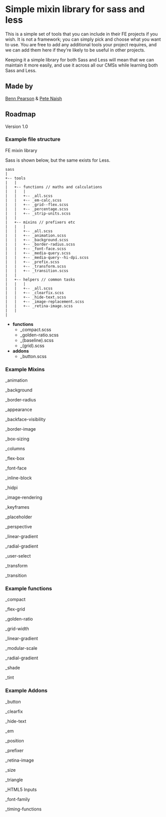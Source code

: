 # Simple mixin library for sass and less

This is a simple set of tools that you can include in their FE projects if you wish. It is not a framework; you can simply pick and choose what you want to use. You are free to add any additional tools your project requires, and we can add them here if they're likely to be useful in other projects.

Keeping it a simple library for both Sass and Less will mean that we can maintain it more easily, and use it across all our CMSs while learning both Sass and Less.

## Made by

[Benn Pearson](http://twitter.com/bennpearson) & [Pete Naish](http://twitter.com/tweet_naish)

## Roadmap

Version 1.0

### Example file structure

FE mixin library

Sass is shown below, but the same exists for Less.

    sass
    |
    +-- tools
    |   |
    |   +-- functions // maths and calculations
    |   |   |
    |   |   +-- _all.scss
    |   |   +-- _em-calc.scss
    |   |   +-- _grid--flex.scss
    |   |   +-- _percentage.scss
    |   |   +-- _strip-units.scss
    |   |
    |   +-- mixins // prefixers etc
    |   |   |
    |   |   +-- _all.scss
    |   |   +-- _animation.scss
    |   |   +-- _background.scss
    |   |   +-- _border-radius.scss
    |   |   +-- _font-face.scss
    |   |   +-- _media-query.scss
    |   |   +-- _media-query--hi-dpi.scss
    |   |   +-- _prefix.scss
    |   |   +-- _transform.scss
    |   |   +-- _transition.scss
    |   |
    |   +-- helpers // common tasks
    |   |   |
    |   |   +-- _all.scss
    |   |   +-- _clearfix.scss
    |   |   +-- _hide-text.scss
    |   |   +-- _image-replacement.scss
    |   |   +-- _retina-image.scss
    |   |
    |


- **functions**
    - _compact.scss
    - _golden-ratio.scss
    - _(baseline).scss
    - _(grid).scss
- **addons**
    - _button.scss


### Example Mixins
_animation

_background

_border-radius

_appearance

_backface-visibility

_border-image

_box-sizing

_columns

_flex-box

_font-face

_inline-block

_hidpi

_image-rendering

_keyframes

_placeholder

_perspective

_linear-gradient

_radial-gradient

_user-select

_transform

_transition

### Example functions
_compact

_flex-grid

_golden-ratio

_grid-width

_linear-gradient

_modular-scale

_radial-gradient

_shade

_tint

### Example Addons
_button

_clearfix

_hide-text

_em

_position

_prefixer

_retina-image

_size

_triangle

_HTML5 Inputs

_font-family

_timing-functions
